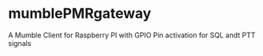 # mumblePMRgateway
A Mumble Client for Raspberry PI with GPIO Pin activation for SQL andt PTT signals
